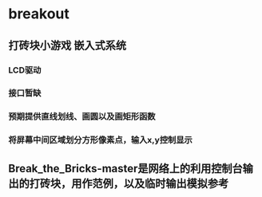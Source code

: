 # breakout
## 打砖块小游戏 嵌入式系统
### LCD驱动
### 接口暂缺
### 预期提供直线划线、画圆以及画矩形函数
### 将屏幕中间区域划分方形像素点，输入x,y控制显示
## Break_the_Bricks-master是网络上的利用控制台输出的打砖块，用作范例，以及临时输出模拟参考